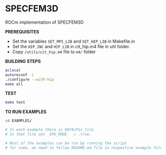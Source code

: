 # SPECFEM3D
ROCm implementation of SPECFEM3D


**PREREQUISITES**
- Set the variables `SET_MPI_LIB` and `SET_HIP_LIB` in Makefile.in
- Set the `HIP_INC` and `HIP_LIB` in cit_hip.m4 file in util folder.
- Copy `/utils/cit_hip.m4` file to `m4/` folder

**BUILDING STEPS**
```bash
aclocal 
autoreconf -i
./configure --with-hip
make all
```

**TEST**
```bash
make test
```

**TO RUN EXAMPLES**
```bash
cd EXAMPLES/ 

# In each example there is DATA/Par_file
# In that file set  GPU_MODE   = .true.

# Most of the examples can be run by running the script
# for some, we need to follow README.md file in respective example folder.
```
